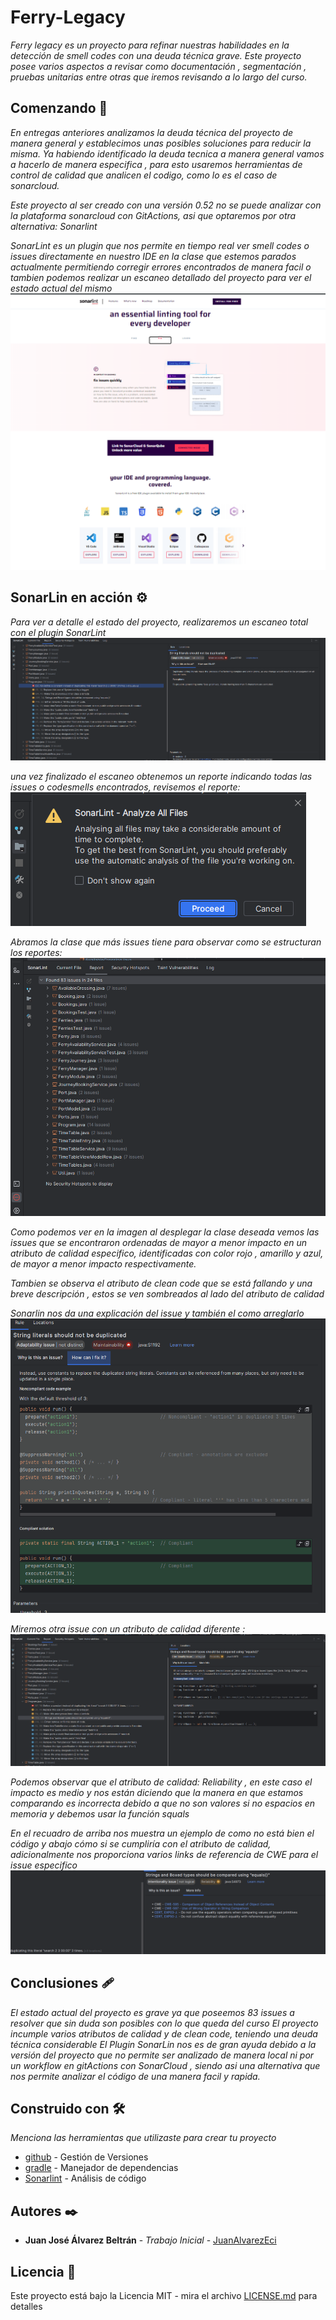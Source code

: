 # Ferry-Legacy

_Ferry legacy es un proyecto para refinar nuestras habilidades en la detección de smell codes con una deuda técnica grave. Este proyecto posee varios aspectos a revisar como documentación , segmentación , pruebas unitarias entre otras que iremos revisando a lo largo del curso._

## Comenzando 🚀
_En entregas anteriores analizamos la deuda técnica del proyecto de manera general y establecimos unas posibles soluciones para reducir la misma. Ya habiendo identificado la deuda tecnica a manera general vamos a hacerlo de manera especifica , para esto usaremos herramientas de control de calidad que analicen el codigo, como lo es el caso de sonarcloud._

_Este proyecto al ser creado con una versión 0.52 no se puede analizar con la plataforma sonarcloud con GitActions, asi que optaremos por otra alternativa: Sonarlint_ 

_SonarLint es un plugin que nos permite en tiempo real ver smell codes o issues directamente en nuestro IDE en la clase que estemos parados actualmente permitiendo corregir errores encontrados de manera facil o tambien podemos realizar un escaneo detallado del proyecto para ver el estado actual del mismo_
![sonarlin0](java/src/main/resources/sonarlin0.png)

## SonarLin en acción ⚙️

_Para ver a detalle el estado del proyecto, realizaremos un escaneo total con el plugin SonarLint_
![sonarlin1](java/src/main/resources/sonarlin1.png)

_una vez finalizado el escaneo obtenemos un reporte indicando todas las issues o codesmells encontrados, revisemos el reporte:_
![sonarlin2](java/src/main/resources/sonarlin2.png)

_Abramos la clase que más issues tiene para observar como se estructuran los reportes:_
![sonarlin3](java/src/main/resources/sonarlin3.png)

_Como podemos ver en la imagen al desplegar la clase deseada vemos las issues que se encontraron ordenadas de mayor a menor impacto en un atributo de calidad especifico, identificadas con color rojo , amarillo y azul, de mayor a menor impacto respectivamente._

_Tambien se observa el atributo de clean code que se está fallando y una breve descripción , estos se ven sombreados al lado del atributo de calidad_

_Sonarlin nos da una explicación del issue y también el como arreglarlo_
![sonarlin4](java/src/main/resources/sonarlin4.png)

_Miremos otra issue con un atributo de calidad diferente :_
![sonarlin5](java/src/main/resources/sonarlin5.png)

_Podemos observar que el atributo de calidad: Reliability , en este caso el impacto es medio y nos están diciendo que la manera en que estamos comparando es incorrecta debido a que no son valores si no espacios en memoria y debemos usar la función squals_

_En el recuadro de arriba nos muestra un ejemplo de como no está bien el código y abajo cómo si se cumpliría con el atributo de calidad, adicionalmente nos proporciona varios links de referencia de CWE para el issue especifico_
![sonarlin6](java/src/main/resources/sonarlin6.png)

## Conclusiones 🩹
_El estado actual del proyecto es grave ya que poseemos 83 issues a resolver que sin duda son posibles con lo que queda del curso_
_El proyecto incumple varios atributos de calidad y de clean code, teniendo una deuda técnica considerable_
_El Plugin SonarLin nos es de gran ayuda debido a la versión del proyecto que no permite ser analizado de manera local ni por un workflow en gitActions con SonarCloud , siendo asi  una alternativa que nos permite analizar el código de una manera facil y rapida._
## Construido con 🛠️

_Menciona las herramientas que utilizaste para crear tu proyecto_

* [github](https://github.com/) - Gestión de Versiones
* [gradle](https://gradle.org/) - Manejador de dependencias
* [Sonarlint](https://www.sonarsource.com/products/sonarlint/) - Análisis de código

## Autores ✒️

* **Juan José Álvarez Beltrán** - *Trabajo Inicial* - [JuanAlvarezEci](https://github.com/juanalvarezeci)


## Licencia 📄

Este proyecto está bajo la Licencia MIT  - mira el archivo [LICENSE.md](LICENSE.md) para detalles
